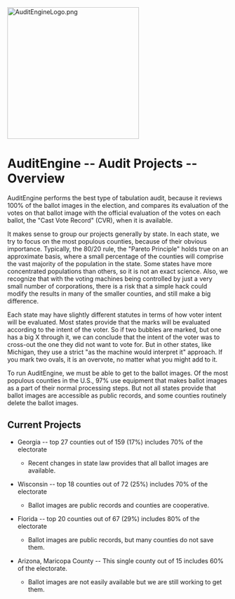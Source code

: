 <link rel="icon" type="image/x-icon" href="https://mapper.auditengine.org/assets/images/A.png">
<img src="https://copswiki.org/w/pub/Common/AuditEngine/AuditEngineLogo.png" alt="AuditEngineLogo.png" width='300' />

# AuditEngine -- Audit Projects -- Overview

AuditEngine performs the best type of tabulation audit, because it reviews 100% of the ballot images in the election,
and compares its evaluation of the votes on that ballot image with the official evaluation of the votes on each ballot,
the "Cast Vote Record" (CVR), when it is available.

It makes sense to group our projects generally by state. In each state, we try to focus on the most populous counties,
because of their obvious importance. Typically, the 80/20 rule, the "Pareto Principle" holds true on an approximate basis, 
where a small percentage of the counties will comprise the vast majority of the population in the state. Some states have 
more concentrated populations than others, so it is not an exact science. Also, we recognize that with the voting machines
being controlled by just a very small number of corporations, there is a risk that a simple hack could modify the results 
in many of the smaller counties, and still make a big difference.

Each state may have slightly different statutes in terms of how voter intent will be evaluated. Most states provide that
the marks will be evaluated according to the intent of the voter. So if two bubbles are marked, but one has a big X through it,
we can conclude that the intent of the voter was to cross-out the one they did not want to vote for. But in other states, like
Michigan, they use a strict "as the machine would interpret it" approach. If you mark two ovals, it is an overvote, no matter 
what you might add to it.

To run AuditEngine, we must be able to get to the ballot images. Of the most populous counties in the U.S., 97% use equipment
that makes ballot images as a part of their normal processing steps. But not all states provide that ballot images are 
accessible as public records, and some counties routinely delete the ballot images.

## Current Projects

- Georgia -- top 27 counties out of 159 (17%) includes 70% of the electorate
    - Recent changes in state law provides that all ballot images are available.

- Wisconsin -- top 18 counties out of 72 (25%) includes 70% of the electorate
    - Ballot images are public records and counties are cooperative.

- Florida -- top 20 counties out of 67 (29%) includes 80% of the electorate
    - Ballot images are public records, but many counties do not save them.

- Arizona, Maricopa County -- This single county out of 15 includes 60% of the electorate.
    - Ballot images are not easily available but we are still working to get them.
